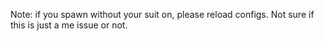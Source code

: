 Note: if you spawn without your suit on, please reload configs. Not sure if this is just a me issue or not.